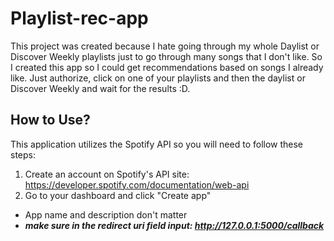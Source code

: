 # Playlist-rec-app
This project was created because I hate going through my whole Daylist or Discover Weekly playlists just to go through many songs that I don't like. So I created this app so I could get recommendations based on songs I already like. Just authorize, click on one of your playlists and then the daylist or Discover Weekly and wait for the results :D.

## How to Use?
This application utilizes the Spotify API so you will need to follow these steps:
1. Create an account on Spotify's API site: https://developer.spotify.com/documentation/web-api
2. Go to your dashboard and click "Create app"
- App name and description don't matter
- ***make sure in the redirect uri field input: http://127.0.0.1:5000/callback***
